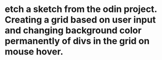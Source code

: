 # etch a sketch from the odin project. Creating a grid based on user input and changing background color permanently of divs in the grid on mouse hover. 
